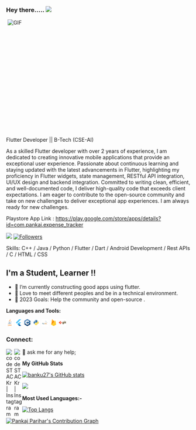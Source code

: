### Hey there..... <img src="https://media.giphy.com/media/hvRJCLFzcasrR4ia7z/giphy.gif" width="25px">

<img align="right" alt="GIF" src="https://github.com/abhisheknaiidu/abhisheknaiidu/blob/master/code.gif?raw=true" width="500" height="320" />

Flutter Developer || B-Tech (CSE-AI)

As a skilled Flutter developer with over 2 years of experience, I am dedicated to creating innovative mobile applications that provide an exceptional user experience. Passionate about continuous learning and staying updated with the latest advancements in Flutter, highlighting my proficiency in Flutter widgets, state management, RESTful API integration, UI/UX design and backend integration. Committed to writing clean, efficient, and well-documented code, I deliver high-quality code that exceeds client expectations. I am eager to contribute to the open-source community and take on new challenges to deliver exceptional app experiences. I am always ready for new challenges.

Playstore App Link : https://play.google.com/store/apps/details?id=com.pankaj.expense_tracker

![](https://visitor-badge.glitch.me/badge?page_id=banku27.banku27)
[![Followers](https://img.shields.io/github/followers/banku27?style=social)](https://github.com/banku27?tab=followers)

Skills: C++ / Java / Python / Flutter / Dart / Android Development / Rest APIs / C / HTML / CSS

## I'm a Student,  Learner !!

- 🌱 I’m currently constructing good apps using flutter.
- 👯 Love to meet different peoples and be in a technical environment.
- 🥅 2023 Goals: Help the community and open-source .




**Languages and Tools:**  

<code><img height="20" src="https://raw.githubusercontent.com/github/explore/80688e429a7d4ef2fca1e82350fe8e3517d3494d/topics/java/java.png"></code>
<code><img height="20" src="https://raw.githubusercontent.com/github/explore/80688e429a7d4ef2fca1e82350fe8e3517d3494d/topics/flutter/flutter.png"></code>
<code><img height="20" src="https://raw.githubusercontent.com/github/explore/80688e429a7d4ef2fca1e82350fe8e3517d3494d/topics/cpp/cpp.png"></code>
<code><img height="20" src="https://raw.githubusercontent.com/github/explore/80688e429a7d4ef2fca1e82350fe8e3517d3494d/topics/python/python.png"></code>
<code><img height="20" src="https://raw.githubusercontent.com/github/explore/80688e429a7d4ef2fca1e82350fe8e3517d3494d/topics/mysql/mysql.png"></code>
<code><img height="20" src="https://raw.githubusercontent.com/github/explore/80688e429a7d4ef2fca1e82350fe8e3517d3494d/topics/firebase/firebase.png"></code>
<code><img height="20" src="https://raw.githubusercontent.com/github/explore/80688e429a7d4ef2fca1e82350fe8e3517d3494d/topics/git/git.png"></code>

### Connect:

💬 ask me for any help;
[<img align="left" alt="codeSTACKr | Instagram" width="22px" src="https://cdn.jsdelivr.net/npm/simple-icons@v3/icons/linkedin.svg" />][linkedin] 
[<img align="left" alt="codeSTACKr | Instagram" width="22px" src="https://cdn.jsdelivr.net/npm/simple-icons@v3/icons/instagram.svg" />][instagram] 


[instagram]: https://instagram.com/__pankaj7__
[linkedin]: https://www.linkedin.com/in/pankaj-parihar-63946a20b/

<b>My GitHub Stats</b>

<a href="http://www.github.com/banku27"><img src="https://github-readme-stats.vercel.app/api?username=banku27&show_icons=true&hide=&count_private=true&title_color=0891b2&text_color=ffffff&icon_color=0891b2&bg_color=1c1917&hide_border=true&show_icons=true" alt="banku27's GitHub stats" /></a>

<a href="http://www.github.com/banku27"><img src="https://github-readme-streak-stats.herokuapp.com/?user=banku27&stroke=ffffff&background=1c1917&ring=0891b2&fire=0891b2&currStreakNum=ffffff&currStreakLabel=0891b2&sideNums=ffffff&sideLabels=ffffff&dates=ffffff&hide_border=true" /></a>

<b>Most Used Languages:-</b>

[![Top Langs](https://github-readme-stats.vercel.app/api/top-langs/?username=banku27&layout=compact&theme=vision-friendly-dark&langs_count=8)](https://github.com/banku27/github-readme-stats)

<a href="http://www.github.com/banku27"><img src="https://github-readme-activity-graph.cyclic.app/graph?username=banku27&bg_color=1c1917&color=ffffff&line=0891b2&point=ffffff&area_color=1c1917&area=true&hide_border=true&custom_title=GitHub%20Commits%20Graph" alt="Pankaj Parihar's Contribution Graph" /></a>

